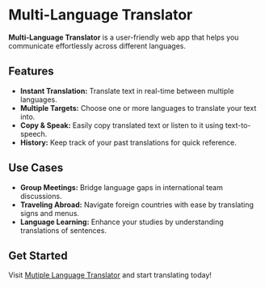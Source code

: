 # Multi-Language Translator

**Multi-Language Translator** is a user-friendly web app that helps you communicate effortlessly across different languages.

## Features
- **Instant Translation:** Translate text in real-time between multiple languages.
- **Multiple Targets:** Choose one or more languages to translate your text into.
- **Copy & Speak:** Easily copy translated text or listen to it using text-to-speech.
- **History:** Keep track of your past translations for quick reference.

## Use Cases
- **Group Meetings:** Bridge language gaps in international team discussions.
- **Traveling Abroad:** Navigate foreign countries with ease by translating signs and menus.
- **Language Learning:** Enhance your studies by understanding translations of sentences.

## Get Started
Visit [Mutiple Language Translator]([[https://yourwebsite.com](https://multi-language-translator-lyart.vercel.app/)]) and start translating today!
